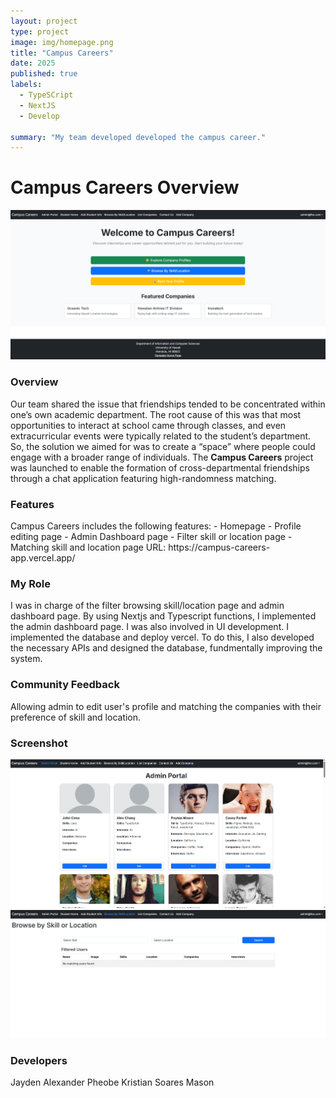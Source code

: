 ```yaml
---
layout: project
type: project
image: img/homepage.png
title: "Campus Careers"
date: 2025
published: true
labels:
  - TypeSCript
  - NextJS
  - Develop

summary: "My team developed developed the campus career."
---
```


<h1>Campus Careers Overview</h1>

<img class="img-fluid" src="../img/homepage.png">

<h3>Overview</h3>
Our team shared the issue that friendships tended to be concentrated within one’s own academic department. The root cause of this was that most opportunities to interact at school came through classes, and even extracurricular events were typically related to the student’s department. So, the solution we aimed for was to create a “space” where people could engage with a broader range of individuals. The <b>Campus Careers</b> project was launched to enable the formation of cross-departmental friendships through a chat application featuring high-randomness matching.

<h3>Features</h3>
Campus Careers includes the following features:
- Homepage
- Profile editing page
- Admin Dashboard page
- Filter skill or location page
- Matching skill and location page
URL: https://campus-careers-app.vercel.app/

<h3>My Role</h3>
I was in charge of the filter browsing skill/location page and admin dashboard page. By using Nextjs and Typescript functions, I implemented the admin dashboard page. I was also involved in UI development. I implemented the database and deploy vercel. To do this, I also developed the necessary APIs and designed the database, fundmentally improving the system.

<h3>Community Feedback</h3>

Allowing admin to edit user's profile and matching the companies with their preference of skill and location.

<h3>Screenshot</h3>

<img class="img-fluid" src="../img/admin-portal.png">
<img class="img-fluid" src="../img/browse-skills.png">

<h3>Developers</h3>

Jayden
Alexander
Pheobe
Kristian Soares
Mason
